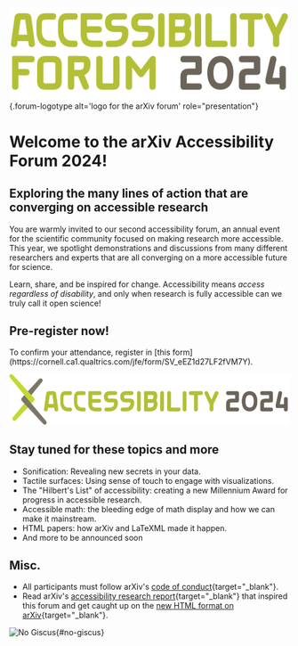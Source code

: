 ![Logo for the arXiv forum](../assets/forum-logotype-only.svg){.forum-logotype alt='logo for the arXiv forum' role="presentation"}

# Welcome to the arXiv Accessibility Forum 2024!
## Exploring the many lines of action that are converging on accessible research

You are warmly invited to our second accessibility forum, an annual event for the scientific community focused on making research more accessible. This year, we spotlight demonstrations and discussions from many different researchers and experts that are all converging on a more accessible future for science.

Learn, share, and be inspired for change. Accessibility means *access regardless of disability*, and only when research is fully accessible can we truly call it open science!
<div style="clear:both;"></div>

<div class="highlight">
  <h2>Pre-register now!</h2>
  <p>To confirm your attendance, register in [this form] (https://cornell.ca1.qualtrics.com/jfe/form/SV_eEZ1d27LF2fVM7Y).</p>

  <img src="../assets/forum-logotype-with-logo.svg" role="presentation" alt="arxiv forum logotype saying accessibility 2024" class="mkd-img-right mkd-img-50">

  <div style="clear:both;"></div>
</div>

## Stay tuned for these topics and more
- Sonification: Revealing new secrets in your data.
- Tactile surfaces: Using sense of touch to engage with visualizations.
- The "Hilbert's List" of accessibility: creating a new Millennium Award for progress in accessible research.
- Accessible math: the bleeding edge of math display and how we can make it mainstream.
- HTML papers: how arXiv and LaTeXML made it happen.
- And more to be announced soon

## Misc.
- All participants must follow arXiv's [code of conduct](https://info.arxiv.org/help/policies/code_of_conduct.html#inclusiveness-and-respect){target="_blank"}.
- Read arXiv's [accessibility research report](
https://info.arxiv.org/about/accessibility_research_report.html){target="_blank"} that inspired this forum and get caught up on the [new HTML format on arXiv](https://arxiv.org/html/2402.08954v1){target="_blank"}.

![No Giscus](){#no-giscus}
